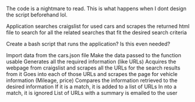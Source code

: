 The code is a nightmare to read. This is what happens when I dont design the script beforehand lol.

Application searches craigslist for used cars and scrapes the returned html file to search for all the related searches that fit the desired search criteria

Create a bash script that runs the application? Is this even needed?

Import data from the cars.json file
Make the data passed to the function usable
Generates all the required information (like URLs)
Acquires the webpage from craigslist and scrapes all the URLs for the search results from it
    Goes into each of those URLs and scrapes the page for vehicle information (Mileage, price)
Compares the information retrieved to the desired information
    If it is a match, it is added to a list of URLs
    In nto a match, it is ignored
List of URLs with a summary is emailed to the user